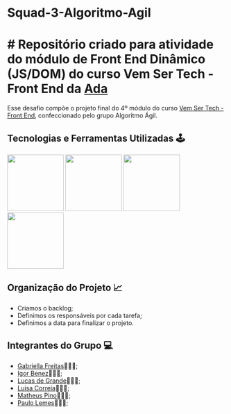 # Squad-3-Algoritmo-Agil

# # Repositório criado para atividade do módulo de Front End Dinâmico (JS/DOM) do curso Vem Ser Tech - Front End da [Ada](https://www.ada.tech) 

Esse desafio compõe o projeto final do 4º módulo do curso [Vem Ser Tech - Front End](https://ada.tech/sou-aluno/programas/ifood-vem-ser-tech), confeccionado pelo  grupo Algoritmo Ágil.

## Tecnologias e Ferramentas Utilizadas 🕹️

<img src="https://cdn.jsdelivr.net/gh/devicons/devicon/icons/javascript/javascript-original.svg" width="130px"> <img src="https://cdn.jsdelivr.net/gh/devicons/devicon/icons/css3/css3-original-wordmark.svg" width="130px"> <img src="https://cdn.jsdelivr.net/gh/devicons/devicon/icons/html5/html5-original-wordmark.svg" width="130px"> <img src="https://cdn.jsdelivr.net/gh/devicons/devicon/icons/vscode/vscode-original-wordmark.svg" width="130px">

## Organização do Projeto 📈

- Criamos o backlog;
- Definimos os responsáveis por cada tarefa;
- Definimos a data para finalizar o projeto.

## Integrantes do Grupo 💻

- [Gabriella Freitas](https://github.com/gabriellafsena)👩🏻‍💻;
- [Igor Benez](https://github.com/igor-benez)👨🏻‍💻;
- [Lucas de Grande](https://github.com/)👨🏻‍💻;
- [Luisa Correia](https://github.com/luisacs923)👩🏻‍💻;
- [Matheus Pino](https://github.com/matheuspino)👨🏻‍💻;
- [Paulo Lemes](https://github.com/paulo-lemes)👨🏻‍💻;

